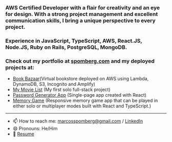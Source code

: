 ### AWS Certified Developer with a flair for creativity and an eye for design. With a strong project management and excellent communication skills, I bring a unique perspective to every project. 

### Experience in JavaScript, TypeScript, AWS, React.JS, Node.JS, Ruby on Rails, PostgreSQL, MongoDB.

### Check out my portfolio at [spomberg.com](https://spomberg.com) and my deployed projects at: 

- [Book Bazaar](http://mybookstore-20230408214730-hostingbucket-dev.s3-website-us-east-1.amazonaws.com/)(Virtual bookstore deployed on AWS using Lambda, DynamoDB, S3, Incognito and Amplify)
- [My Movie List](https://mymovielist.ca) (My first solo full-stack project)
- [Password Generator App](https://password-generator.spomberg.com) (Single-page app created with React)
- [Memory Game](https://memory.spomberg.com) (Responsive memory game app that can be played in either solo or multiplayer modes built with React and TypeScript.)

---

- 📫 How to reach me: <marcosspomberg@gmail.com> / [LinkedIn](https://www.linkedin.com/in/marcos-spomberg)
- 😄 Pronouns: He/Him
- 📄 [Resume](https://resume.creddle.io/resume/ficw6ujhr3l)
